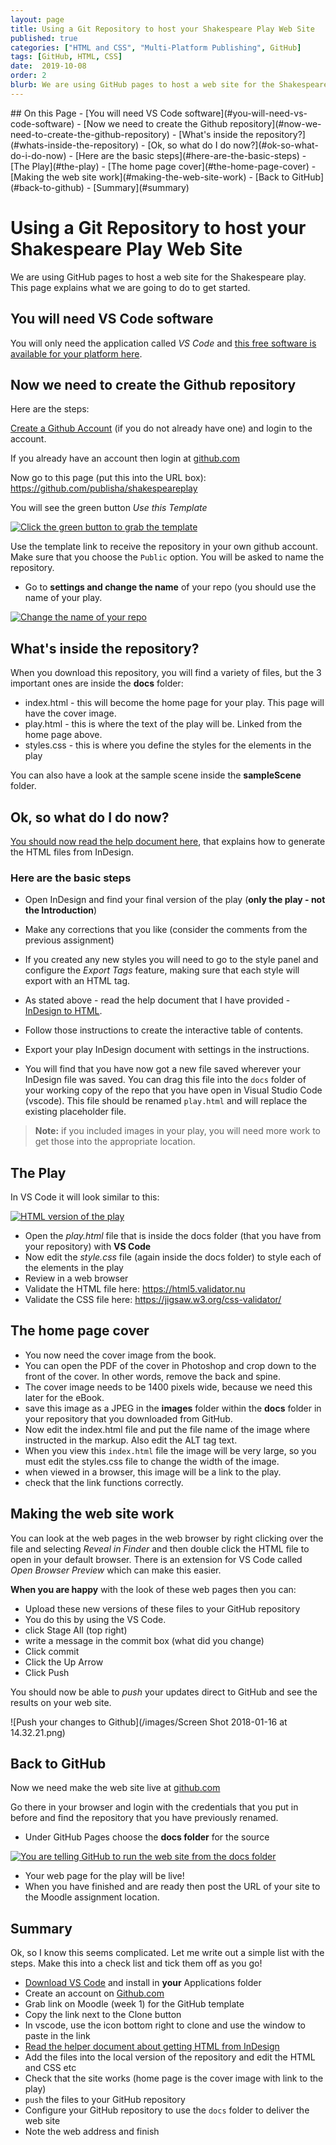```yaml
---
layout: page
title: Using a Git Repository to host your Shakespeare Play Web Site
published: true
categories: ["HTML and CSS", "Multi-Platform Publishing", GitHub]
tags: [GitHub, HTML, CSS]
date:  2019-10-08
order: 2
blurb: We are using GitHub pages to host a web site for the Shakespeare play. This page explains what we are going to do to get started.
---
```

<!-- TOC depthFrom:2 depthTo:2 withLinks:1 updateOnSave:1 orderedList:0 -->
<section class='toc'>
## On this Page
  - [You will need VS Code software](#you-will-need-vs-code-software)
  - [Now we need to create the Github repository](#now-we-need-to-create-the-github-repository)
  - [What's inside the repository?](#whats-inside-the-repository)
  - [Ok, so what do I do now?](#ok-so-what-do-i-do-now)
    - [Here are the basic steps](#here-are-the-basic-steps)
  - [The Play](#the-play)
  - [The home page cover](#the-home-page-cover)
  - [Making the web site work](#making-the-web-site-work)
  - [Back to GitHub](#back-to-github)
  - [Summary](#summary)

</section><!-- /TOC -->

# Using a Git Repository to host your Shakespeare Play Web Site

We are using GitHub pages to host a web site for the Shakespeare play. This page explains what we are going to do to get started.

## You will need VS Code software

You will only need the application called _VS Code_ and [this free software is available for your platform here][deb319f2].

  [deb319f2]: https://code.visualstudio.com/download "Grab VS code"

## Now we need to create the Github repository

Here are the steps:

[Create a Github Account][8c08ca4b] (if you do not already have one) and login to the account.

If you already have an account then login at [github.com](https://github.com)

  [8c08ca4b]: https://github.com "Go to GitHub and create and account or login if you already have one"

Now go to this page (put this into the URL box): https://github.com/publisha/shakespeareplay

You will see the green button _Use this Template_

[![Click the green button to grab the template](/images/templategrab.png)](/images/templategrab.png)

Use the template link to receive the repository in your own github account. Make sure that you choose the `Public` option. You will be asked to name the repository.

- Go to **settings and change the name** of your repo (you should use the name of your play.

[![Change the name of your repo](/images/2017/01/changethenameofRepo.png)](/images/2017/01/changethenameofRepo.png)

## What's inside the repository?

When you download this repository, you will find a variety of files, but the 3 important ones are inside the **docs** folder:

- index.html - this will become the home page for your play. This page will have the cover image.
- play.html - this is where the text of the play will be. Linked from the home page above.
- styles.css -  this is where you define the styles for the elements in the play

You can also have a look at the sample scene inside the **sampleScene** folder.

## Ok, so what do I do now?
[You should now read the help document here][9bf3210c], that explains how to generate the HTML files from InDesign.

  [9bf3210c]: https://publisha.github.io/pages/InDesign_to_HTML/ "This gives you comprehensive information needed to build the HTML from InDesign."

### Here are the basic steps

- Open InDesign and find your final version of the play (**only the play - not the Introduction**)
- Make any corrections that you like (consider the comments from the previous assignment)
- If you created any new styles you will need to go to the style panel and configure the _Export Tags_ feature, making sure that each style will export with an HTML tag.
- As stated above - read the help document that I have provided - [InDesign to HTML][2aa24c4b].
- Follow those instructions to create the interactive table of contents.
- Export your play InDesign document with settings in the instructions.
- You will find that you have now got a new file saved wherever your InDesign file was saved. You can drag this file into the `docs` folder of your working copy of the repo that you have open in Visual Studio Code (vscode). This file should be renamed `play.html` and will replace the existing placeholder file.

  [2aa24c4b]: /pages/InDesign_to_HTML/ "read this for a thorough explanation"

> **Note:** if you included images in your play, you will need more work to get those into the appropriate location.

## The Play

In VS Code it will look similar to this:

[![HTML version of the play](/images/2017/01/yourexportedplay.png)](/images/2017/01/yourexportedplay.png)

- Open the _play.html_ file that is inside the docs folder (that you have from your repository) with **VS Code**
- Now edit the _style.css_ file (again inside the docs folder) to style each of the elements in the play
- Review in a web browser
- Validate the HTML file here: https://html5.validator.nu
- Validate the CSS file here: https://jigsaw.w3.org/css-validator/

## The home page cover
- You now need the cover image from the book.
- You can open the PDF of the cover in Photoshop and crop down to the front of the cover. In other words, remove the back and spine.
- The cover image needs to be 1400 pixels wide, because we need this later for the eBook.
- save this image as a JPEG in the **images** folder within the **docs** folder in your repository that you downloaded from GitHub.
- Now edit the index.html file and put the file name of the image where instructed in the markup. Also edit the ALT tag text.
- When you view this `index.html` file the image will be very large, so you must edit the styles.css file to change the width of the image.
- when viewed in a browser, this image will be a link to the play.
- check that the link functions correctly.

## Making the web site work
You can look at the web pages in the web browser by right clicking over the file and selecting _Reveal in Finder_ and then double click the HTML file to open in your default browser. There is an extension for VS Code called _Open Browser Preview_ which can make this easier.

**When you are happy** with the look of these web pages then you can:
- Upload these new versions of these files to your GitHub repository
- You do this by using the VS Code.
- click Stage All (top right)
- write a message in the commit box (what did you change)
- Click commit
- Click the Up Arrow
- Click Push

You should now be able to _push_ your updates direct to GitHub and see the results on your web site.


![Push your changes to Github](/images/Screen Shot 2018-01-16 at 14.32.21.png)


## Back to GitHub

Now we need make the web site live at [github.com][448988fc]

  [448988fc]: https://www.github.com "Login at Github"

Go there in your browser and login with the credentials that you put in before and find the repository that you have previously renamed.

- Under GitHub Pages choose the **docs folder** for the source

[![You are telling GitHub to run the web site from the docs folder](/images/2017/01/choose_docsfolder.png)](/images/2017/01/choose_docsfolder.png)

- Your web page for the play will be live!
- When you have finished and are ready then post the URL of your site to the Moodle assignment location.

## Summary

Ok, so I know this seems complicated. Let me write out a simple list with the steps. Make this into a check list and tick them off as you go!

- [Download VS Code](https://code.visualstudio.com/download) and install in **your** Applications folder
- Create an account on [Github.com][fc57320f]
- Grab link on Moodle (week 1) for the GitHub template
- Copy the link next to the Clone button
- In vscode, use the icon bottom right to clone and use the window to paste in the link
- [Read the helper document about getting HTML from InDesign][f0f67b5c]
- Add the files into the local version of the repository and edit the HTML and CSS etc
- Check that the site works (home page is the cover image with link to the play)
- `push` the files to your GitHub repository
- Configure your GitHub repository to use the `docs` folder to deliver the web site
- Note the web address and finish

[fc57320f]: https://www.github.com "Create the account"
  [f0f67b5c]: https://publisha.org/pages/InDesign_to_HTML/ "Read this"
